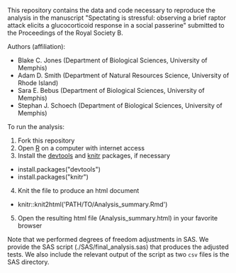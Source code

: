 This repository contains the data and code necessary to reproduce the analysis in the manuscript "Spectating is stressful: observing a brief raptor attack elicits a glucocorticoid response in a social passerine" submitted to the Proceedings of the Royal Society B.  

Authors (affiliation):
- Blake C. Jones (Department of Biological Sciences, University of Memphis)
- Adam D. Smith (Department of Natural Resources Science, University of Rhode Island)
- Sara E. Bebus (Department of Biological Sciences, University of Memphis)
- Stephan J. Schoech (Department of Biological Sciences, University of Memphis)

To run the analysis:

1. Fork this repository
2. Open [R](www.r-project.org) on a computer with internet access
3. Install the [devtools](cran.r-project.org/package=devtools) and [knitr](cran.r-project.org/package=knitr) packages, if necessary 
  - install.packages("devtools")
  - install.packages("knitr")
4. Knit the file to produce an html document
  - knitr::knit2html('PATH/TO/Analysis_summary.Rmd')
5. Open the resulting html file (Analysis_summary.html) in your favorite browser

Note that we performed degrees of freedom adjustments in SAS.  We provide the SAS script (./SAS/final_analysis.sas) that produces the adjusted tests.  We also include the relevant output of the script as two `csv` files is the SAS directory.